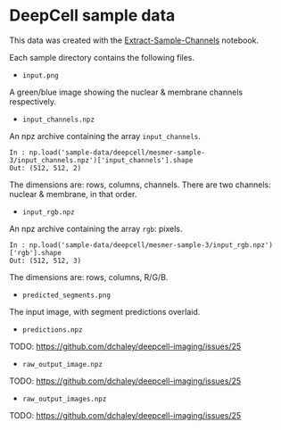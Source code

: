# DeepCell sample data

This data was created with the [Extract-Sample-Channels](../../notebooks/Extract-Sample-Channels.ipynb) notebook.

Each sample directory contains the following files.

* `input.png`

A green/blue image showing the nuclear & membrane channels respectively.

* `input_channels.npz`

An npz archive containing the array `input_channels`.

```
In : np.load('sample-data/deepcell/mesmer-sample-3/input_channels.npz')['input_channels'].shape
Out: (512, 512, 2)
```

The dimensions are: rows, columns, channels. There are two channels: nuclear & membrane, in that order.

* `input_rgb.npz`

An npz archive containing the array `rgb`: pixels.

```
In : np.load('sample-data/deepcell/mesmer-sample-3/input_rgb.npz')['rgb'].shape
Out: (512, 512, 3)
```

The dimensions are: rows, columns, R/G/B.

* `predicted_segments.png`

The input image, with segment predictions overlaid.

* `predictions.npz`

TODO: https://github.com/dchaley/deepcell-imaging/issues/25

* `raw_output_image.npz`

TODO: https://github.com/dchaley/deepcell-imaging/issues/25

* `raw_output_images.npz`

TODO: https://github.com/dchaley/deepcell-imaging/issues/25

